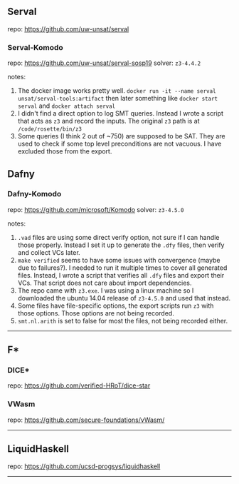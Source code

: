 ## Serval
repo: https://github.com/uw-unsat/serval

### Serval-Komodo
repo: https://github.com/uw-unsat/serval-sosp19
solver: `z3-4.4.2`

notes:  
1. The docker image works pretty well.  `docker run -it --name serval unsat/serval-tools:artifact` then later something like `docker start serval` and `docker attach serval`
2. I didn't find a direct option to log SMT queries. Instead I wrote a script that acts as `z3` and record the inputs. The original `z3` path is at `/code/rosette/bin/z3`
3. Some queries (I think 2 out of ~750) are supposed to be SAT. They are used to check if some top level preconditions are not vacuous. I have excluded those from the export.

## Dafny

### Dafny-Komodo
repo: https://github.com/microsoft/Komodo
solver: `z3-4.5.0`

notes:  
1. `.vad` files are using some direct verify option, not sure if I can handle those properly. Instead I set it up to generate the `.dfy` files, then verify and collect VCs later.
2. `make verified` seems to have some issues with convergence (maybe due to failures?). I needed to run it multiple times to cover all generated files. Instead, I wrote a script that verifies all `.dfy` files and export their VCs. That script does not care about import dependencies. 
4. The repo came with `z3.exe`. I was using a linux machine so I downloaded the ubuntu 14.04 release of `z3-4.5.0` and used that instead.
5. Some files have file-specific options, the export scripts run `z3` with those options. Those options are not being recorded. 
6. `smt.nl.arith` is set to false for most the files, not being recorded either.

----
## F*

### DICE*
repo: https://github.com/verified-HRoT/dice-star

### VWasm
repo: https://github.com/secure-foundations/vWasm/

----
## LiquidHaskell

repo: https://github.com/ucsd-progsys/liquidhaskell


----
